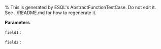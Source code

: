 % This is generated by ESQL's AbstractFunctionTestCase. Do not edit it. See ../README.md for how to regenerate it.

**Parameters**

`field1`
:   

`field2`
:   

